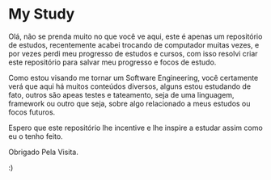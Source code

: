 # My Study

Olá, não se prenda muito no que você ve aqui, este é apenas um repositório de estudos, recentemente acabei trocando de computador muitas vezes, e por vezes perdi meu progresso de estudos e cursos, com isso resolvi criar este repositório para salvar meu progresso e focos de estudo.

Como estou visando me tornar um Software Engineering, você certamente verá que aqui há muitos conteúdos diversos, alguns estou estudando de fato, outros são apeas testes e tateamento, seja de uma linguagem, framework ou outro que seja, sobre algo relacionado a meus estudos ou focos futuros.

Espero que este repositório lhe incentive e lhe inspire a estudar assim como eu o tenho feito.

Obrigado Pela Visita. 

:) 
